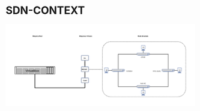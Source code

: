 # SDN-CONTEXT
![Topologia SDN](https://github.com/josecarlosjr/SDN-CONTEXT/blob/master/SDN-CONTEXT.png)
